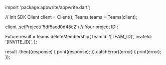 import 'package:appwrite/appwrite.dart';

// Init SDK
Client client = Client();
Teams teams = Teams(client);

client
    .setProject('5df5acd0d48c2') // Your project ID
;

Future result = teams.deleteMembership(
    teamId: '[TEAM_ID]',
    inviteId: '[INVITE_ID]',
);

result
  .then((response) {
    print(response);
  }).catchError((error) {
    print(error);
  });
